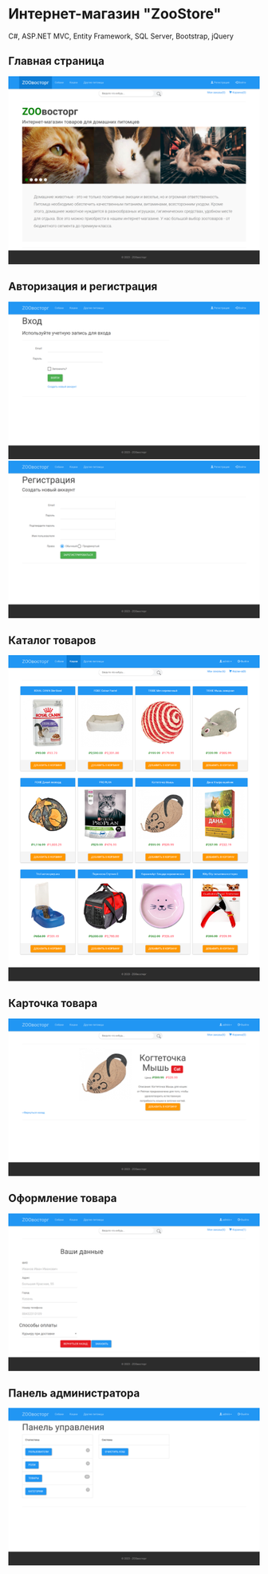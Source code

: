 # Интернет-магазин "ZooStore"

C#, ASP.NET MVC, Entity Framework, SQL Server, Bootstrap, jQuery

## Главная страница
![](1.png)

## Авторизация и регистрация
![](2.png)
![](3.png)

## Каталог товаров
![](4.png)

## Карточка товара
![](5.png)

## Оформление товара
![](6.png)

## Панель администратора
![](7.png)
